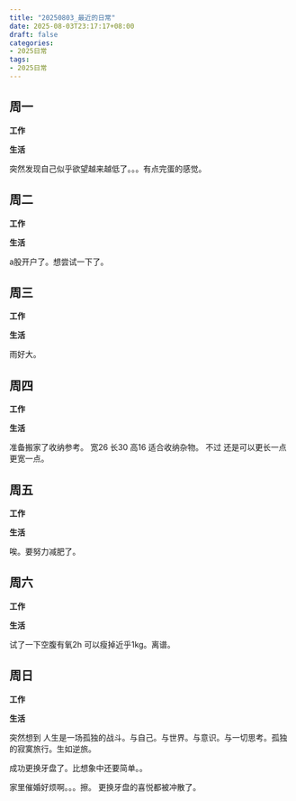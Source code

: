 ```yaml
---
title: "20250803_最近的日常"
date: 2025-08-03T23:17:17+08:00
draft: false
categories:
- 2025日常
tags:
- 2025日常
---
```



## 周一

**工作**



**生活**

突然发现自己似乎欲望越来越低了。。。有点完蛋的感觉。

## 周二

**工作**



**生活**

a股开户了。想尝试一下了。

## 周三


**工作**



**生活**

雨好大。

## 周四


**工作**



**生活**

准备搬家了收纳参考。 宽26 长30 高16 适合收纳杂物。 不过 还是可以更长一点更宽一点。

## 周五


**工作**



**生活**

唉。要努力减肥了。

## 周六


**工作**



**生活**

试了一下空腹有氧2h 可以瘦掉近乎1kg。离谱。

## 周日


**工作**



**生活**

突然想到 人生是一场孤独的战斗。与自己。与世界。与意识。与一切思考。孤独的寂寞旅行。生如逆旅。

成功更换牙盘了。比想象中还要简单。。

家里催婚好烦啊。。。擦。 更换牙盘的喜悦都被冲散了。
